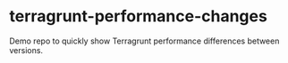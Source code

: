 # terragrunt-performance-changes
Demo repo to quickly show Terragrunt performance differences between versions.

